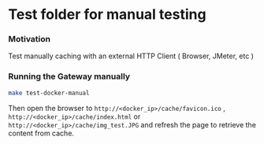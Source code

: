 Test folder for manual testing
==============================


### Motivation
Test manually caching with an external HTTP Client ( Browser, JMeter, etc )

### Running the Gateway manually


```bash
make test-docker-manual
```

Then open the browser to `http://<docker_ip>/cache/favicon.ico` , `http://<docker_ip>/cache/index.html` 
or `http://<docker_ip>/cache/img_test.JPG` and refresh the page to retrieve the content from cache. 